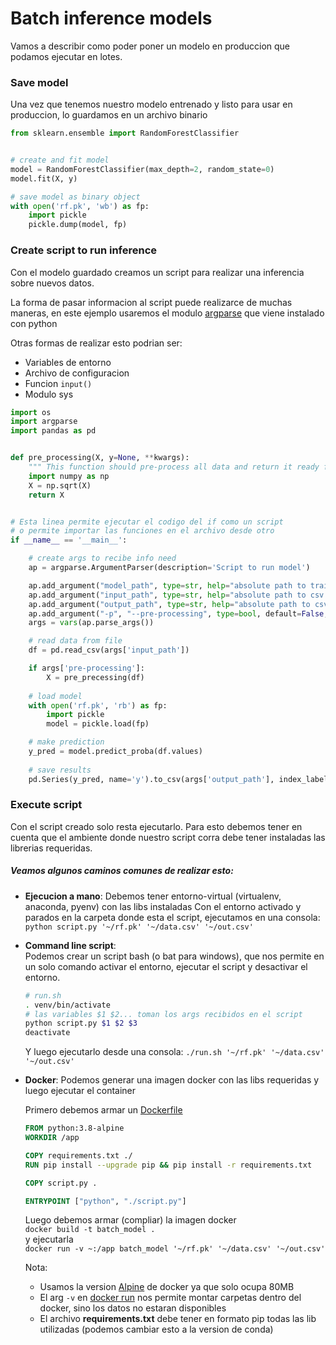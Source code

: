 # Batch inference models

Vamos a describir como poder poner un modelo en produccion que podamos ejecutar en lotes.

### Save model
Una vez que tenemos nuestro modelo entrenado y listo para usar en produccion, lo guardamos en un archivo binario
``` python
from sklearn.ensemble import RandomForestClassifier


# create and fit model
model = RandomForestClassifier(max_depth=2, random_state=0)
model.fit(X, y)

# save model as binary object
with open('rf.pk', 'wb') as fp:
    import pickle
    pickle.dump(model, fp)
```

### Create script to run inference
Con el modelo guardado creamos un script para realizar una inferencia sobre nuevos datos.

La forma de pasar informacion al script puede realizarce de muchas maneras, en este ejemplo usaremos 
el modulo [argparse](https://docs.python.org/3/library/argparse.html) que viene instalado con python

Otras formas de realizar esto podrian ser:
  * Variables de entorno
  * Archivo de configuracion
  * Funcion `input()`
  * Modulo sys


``` python
import os
import argparse
import pandas as pd


def pre_processing(X, y=None, **kwargs):
    """ This function should pre-process all data and return it ready for the model """
    import numpy as np
    X = np.sqrt(X)
    return X


# Esta linea permite ejecutar el codigo del if como un script
# o permite importar las funciones en el archivo desde otro
if __name__ == '__main__':

    # create args to recibe info need
    ap = argparse.ArgumentParser(description='Script to run model')

    ap.add_argument("model_path", type=str, help="absolute path to trained model")
    ap.add_argument("input_path", type=str, help="absolute path to csv for inference")
    ap.add_argument("output_path", type=str, help="absolute path to csv for results")
    ap.add_argument("-p", "--pre-processing", type=bool, default=False, help="Make pre-processing over input data")
    args = vars(ap.parse_args())

    # read data from file
    df = pd.read_csv(args['input_path'])

    if args['pre-processing']:
        X = pre_precessing(df)
   
    # load model
    with open('rf.pk', 'rb') as fp:
        import pickle
        model = pickle.load(fp)

    # make prediction
    y_pred = model.predict_proba(df.values)
    
    # save results 
    pd.Series(y_pred, name='y').to_csv(args['output_path'], index_label='id')
```


### Execute script
Con el script creado solo resta ejecutarlo. Para esto debemos tener en cuenta que el ambiente
donde nuestro script corra debe tener instaladas las librerias requeridas.

##### Veamos algunos caminos comunes de realizar esto:
  * **Ejecucion a mano**:
    Debemos tener entorno-virtual (virtualenv, anaconda, pyenv) con las libs instaladas
    Con el entorno activado y parados en la carpeta donde esta el script, ejecutamos en una consola:  
    `python script.py '~/rf.pk' '~/data.csv' '~/out.csv'`  

  * **Command line script**:  
    Podemos crear un script bash (o bat para windows), que nos permite en un solo comando 
    activar el entorno, ejecutar el script y desactivar el entorno. 
    ``` bash
    # run.sh
    . venv/bin/activate
    # las variables $1 $2... toman los args recibidos en el script
    python script.py $1 $2 $3
    deactivate
    ```
    Y luego ejecutarlo desde una consola:
    `./run.sh '~/rf.pk' '~/data.csv' '~/out.csv'`
   
  * **Docker**:
    Podemos generar una imagen docker con las libs requeridas y luego ejecutar el container
    
    Primero debemos armar un [Dockerfile](https://docs.docker.com/get-started/part2/)
    ``` dockerfile
    FROM python:3.8-alpine
    WORKDIR /app
    
    COPY requirements.txt ./
    RUN pip install --upgrade pip && pip install -r requirements.txt
    
    COPY script.py .
    
    ENTRYPOINT ["python", "./script.py"]
    ```
    Luego debemos armar (compliar) la imagen docker  
     `docker build -t batch_model .`  
     y ejecutarla  
    `docker run -v ~:/app batch_model '~/rf.pk' '~/data.csv' '~/out.csv'`  
    
    Nota:
      * Usamos la version [Alpine](https://hub.docker.com/_/alpine) de docker ya que solo ocupa 80MB
      * El arg `-v` en [docker run](https://docs.docker.com/engine/reference/run/) nos permite montar carpetas dentro del docker, sino los datos no estaran disponibles
      * El archivo **requirements.txt** debe tener en formato pip todas las lib utilizadas (podemos cambiar esto a la version de conda)

